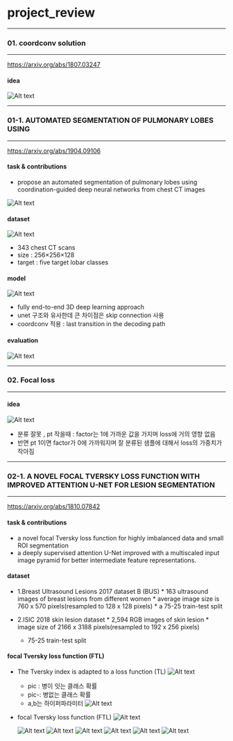 # project_review

---------------------------------------

### 01. coordconv solution

---------------------------------------

https://arxiv.org/abs/1807.03247



#### idea 


![Alt text](/img/coord1.png)



---------------------------------------

### 01-1. AUTOMATED SEGMENTATION OF PULMONARY LOBES USING

---------------------------------------

https://arxiv.org/abs/1904.09106


#### task & contributions
* propose an automated segmentation of pulmonary lobes using coordination-guided deep neural networks from chest CT images

![Alt text](/img/coord4.png)


#### dataset

![Alt text](/img/coord3.png)

* 343 chest CT scans
* size : 256×256×128
* target : five target lobar classes


#### model

![Alt text](/img/vnet.png)


* fully end-to-end 3D deep learning approach
* unet 구조와 유사한데 큰 차이점은 skip connection 사용
* coordconv 적용 : last transition in the decoding path


#### evaluation

![Alt text](/img/coord5.png)



---------------------------------------

### 02. Focal loss

---------------------------------------

#### idea 


![Alt text](/img/focalloss.png)

* 분류 잘못 , pt 작을때 : factor는 1에 가까운 값을 가지며 loss에 거의 영향 없음
* 반면 pt 1이면 factor가 0에 가까워지며 잘 분류된 샘플에 대해서 loss의 가중치가 작아짐




---------------------------------------

### 02-1. A NOVEL FOCAL TVERSKY LOSS FUNCTION WITH IMPROVED ATTENTION U-NET FOR LESION SEGMENTATION

---------------------------------------

https://arxiv.org/abs/1810.07842


#### task & contributions

* a novel focal Tversky loss function for highly imbalanced data  and small ROI segmentation
* a deeply supervised attention U-Net  improved with a multiscaled input image pyramid for better intermediate feature representations.


#### dataset
	
  * 1.Breast Ultrasound Lesions 2017 dataset B (BUS)
		* 163 ultrasound images of breast lesions from different women
		* average image size is 760 x 570 pixels(resampled to 128 x 128 pixels)
		* a 75-25 train-test split

  * 2.ISIC 2018 skin lesion dataset
		* 2,594 RGB images of skin lesion
		* image size of 2166 x 3188 pixels(resampled to 192 x 256 pixels)
    * 75-25 train-test split
    
    
#### focal Tversky loss function (FTL)

* The Tversky index is adapted to a loss function (TL)
  ![Alt text](/img/focalloss1.png)
  
	* pic : 병이 잇는 클래스 확률
	* pic-: 병없는 클래스 확률
	* a,b는 하이퍼파라미터
	![Alt text](/img/focalloss5.png)
  

* focal Tversky loss function (FTL)
  ![Alt text](/img/focalloss1.png)
  
  
  ![Alt text](/img/focalloss2.png)
  ![Alt text](/img/focalloss3.png)
  ![Alt text](/img/focalloss4.png)
  ![Alt text](/img/focalloss5.png)
  ![Alt text](/img/attunet.png)
  ![Alt text](/img/attgate.png)
  
  
  


















